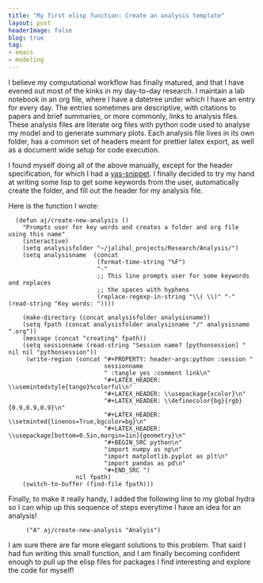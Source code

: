 ```yaml
---
title: "My first elisp function: Create an analysis template"
layout: post
headerImage: false
blog: true
tag:
- emacs
- modeling
---
```

I believe my computational workflow has finally matured, and that I have
evened out most of the kinks in my day-to-day research. I maintain a lab notebook
in an org file, where I have a datetree under which I have an entry for every day.
The entries sometimes are descriptive, with citations to papers and brief summaries,
or more commonly, links to analysis files. These analysis files are literate org files
with python code used to analyse my model and to generate summary plots. Each analysis
file lives in its own folder, has a common set of headers meant for prettier latex export,
as well as a document wide setup for code execution.

I found myself doing all of the above manually, except for the header
specification, for which I had a [yas-snippet](http://amoghpj.github.io/template-for-analysis/). I finally decided to try
my hand at writing some lisp to get some keywords from the
user, automatically create the folder, and fill out the header for my analysis file.

Here is the function I wrote:

``` emacs-lisp
  (defun aj/create-new-analysis ()
    "Prompts user for key words and creates a folder and org file using this name"
    (interactive)
    (setq analysisfolder "~/jalihal_projects/Research/Analysis/")
    (setq analysisname  (concat
                         (format-time-string "%F")
                         "-"
                         ;; This line prompts user for some keywords and replaces
                         ;; the spaces with hyphens
                         (replace-regexp-in-string "\\( \\)" "-" (read-string "Key words: "))))
  
    (make-directory (concat analysisfolder analysisname))
    (setq fpath (concat analysisfolder analysisname "/" analysisname ".org"))
    (message (concat "creating" fpath))
    (setq sessionname (read-string "Session name? [pythonsession] " nil nil "pythonsession"))
     (write-region (concat "#+PROPERTY: header-args:python :session "
                           sessionname
                           " :tangle yes :comment link\n"
                           "#+LATEX_HEADER: \\usemintedstyle{tango}%colorful\n"
                           "#+LATEX_HEADER: \\usepackage{xcolor}\n"
                           "#+LATEX_HEADER: \\definecolor{bg}{rgb}{0.9,0.9,0.9}\n"
                           "#+LATEX_HEADER: \\setminted{linenos=True,bgcolor=bg}\n"
                           "#+LATEX_HEADER: \\usepackage[bottom=0.5in,margin=1in]{geometry}\n"
                           "#+BEGIN_SRC python\n"
                           "import numpy as np\n"
                           "import matplotlib.pyplot as plt\n"
                           "import pandas as pd\n"
                           "#+END_SRC ")
                   nil fpath)
    (switch-to-buffer (find-file fpath)))
```
Finally, to make it really handy, I added the following line to my global hydra
so I can whip up this sequence of steps everytime I have an idea for an analysis!

``` emacs-lisp
     ("A" aj/create-new-analysis "Analyis")
```

I am sure there are far more elegant solutions to this problem. That said
I had fun writing this small function, and I am finally becoming
confident enough to pull up the elisp files for packages I find interesting
and explore the code for myself!